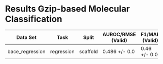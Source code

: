 # Results Gzip-based Molecular Classification
|   Data Set    |   Task   | Split  |AUROC/RMSE (Valid)|F1/MAE (Valid)|AUROC/RMSE (Test)|F1/MAE (Test)|
|---------------|----------|--------|------------------|--------------|-----------------|-------------|
|bace_regression|regression|scaffold|0.486 +/- 0.0     |0.46 +/- 0.0  |0.832 +/- 0.0    |0.725 +/- 0.0|
